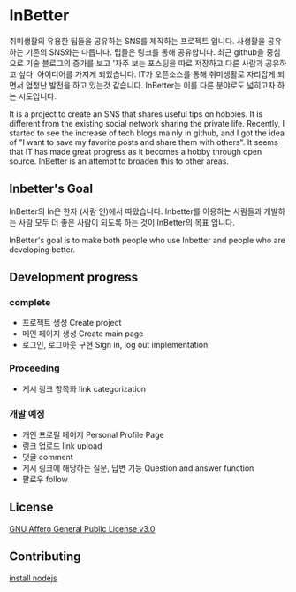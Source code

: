 # InBetter

취미생활의 유용한 팁들을 공유하는 SNS를 제작하는 프로젝트 입니다. 사생활을 공유하는 기존의 SNS와는 다릅니다. 팁들은 링크를 통해 공유합니다. 최근 github을 중심으로 기술 블로그의 증가를 보고 '자주 보는 포스팅을 따로 저장하고 다른 사람과 공유하고 싶다' 아이디어를 가지게 되었습니다. IT가 오픈소스를 통해 취미생활로 자리잡게 되면서 엄청난 발전을 하고 있는것 같습니다. InBetter는 이를 다른 분야로도 넓히고자 하는 시도입니다.


It is a project to create an SNS that shares useful tips on hobbies.
It is different from the existing social network sharing the private life. Recently, I started to see the increase of tech blogs mainly in github, and I got the idea of ​​"I want to save my favorite posts and share them with others". It seems that IT has made great progress as it becomes a hobby through open source.
InBetter is an attempt to broaden this to other areas.
## Inbetter's Goal

InBetter의 In은 한자 (사람 인)에서 따왔습니다. Inbetter를 이용하는 사람들과 개발하는 사람 모두 더 좋은 사람이 되도록 하는 것이 InBetter의 목표 입니다.

InBetter's goal is to make both people who use Inbetter and people who are developing better.

## Development progress

### complete

- 프로젝트 생성 Create project
- 메인 페이지 생성 Create main page
- 로그인, 로그아웃 구현 Sign in, log out implementation

### Proceeding

- 게시 링크 항목화 link categorization

### 개발 예정

- 개인 프로필 페이지 Personal Profile Page
- 링크 업로드 link upload
- 댓글 comment
- 게시 링크에 해당하는 질문, 답변 기능 Question and answer function
- 팔로우 follow

## License

[GNU Affero General Public License v3.0](https://github.com/gwnuysw/InBetter/blob/master/LICENSE)

## Contributing

[install nodejs](https://nodejs.org/ko/download/)
